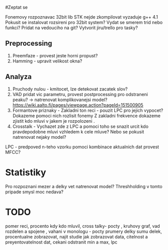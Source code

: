 #Zeptat se

Fonemovy rozpoznavac 32bit lib STK nejde zkompilovat vyzaduje g++ 4.1
Pokusit se instalovat rozsireni pro 32bit system?
Vydat se smerem trid nebo funkci?
Pridat na vedouciho na git?
Vytvorit jiru/trello pro tasky?

## Preprocessing
1. Preemfaze - provest jeste horni propust?
2. Hamming - upravit velikost okna?

## Analyza
1. Pruchody nulou - kmitocet, lze detekovat zacatek slov?
2. VAD pridat vic parametru, provest postprocessing pro odstraneni peaku? -> natrenovat komplikovanejsi model? 
https://wiki.aalto.fi/pages/viewpage.action?pageId=151500905
3. Formantove priznaky - Zakladni ton reci - pouzit LPC pro jejich vypocet?
Dokazeme pomoci nich rozlisit fonemy
Z zakladni frekvence dokazeme zjistit kdo mluvi v jakem je rozpolozeni .
4. Crosstalk - Vychazet zde z LPC a pomoci toho se snazit urcit kdo pravdepodobne mluvi vzhledem k cele mluve? Nebo se pokusit natrenovat nejaky model?

LPC - predpoved n-teho vzorku pomoci kombinace aktualnich dat
provest MFCC? 

# Statistiky
Pro rozpoznani mezer a delky vet natrenovat model? Threshholding v tomto pripade smysl moc nedava?

# TODO
pomer reci, procento kdy kdo mluvil,  cross talky- pocty , kruhovy graf, vad rozdelen a spojene , vahani v monologu - pocty prumery delky sumu delek,  procentualne zobrazovat, najit studie jak zobrazovat data, citelnost a preyentovatelnost dat,  cekani odstranit min a max, lpc 